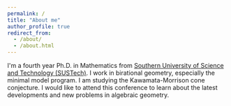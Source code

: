```yaml
---
permalink: /
title: "About me"
author_profile: true
redirect_from: 
  - /about/
  - /about.html
---
```


I'm a fourth year Ph.D. in Mathematics from [Southern University of Science and Technology (SUSTech)](http://www.sustech.edu.cn/en/).
I work in birational geometry, especially the minimal model program. I am studying the Kawamata-Morrison cone conjecture. I would like to attend this conference to learn about the latest developments and new problems in algebraic geometry.
